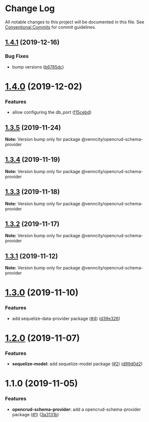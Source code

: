 # Change Log

All notable changes to this project will be documented in this file.
See [Conventional Commits](https://conventionalcommits.org) for commit guidelines.

## [1.4.1](https://github.com/venn-city/graphql-clou/compare/@venncity/opencrud-schema-provider@1.4.0...@venncity/opencrud-schema-provider@1.4.1) (2019-12-16)


### Bug Fixes

* bump versions ([b6785dc](https://github.com/venn-city/graphql-clou/commit/b6785dc9b12952946cfaebeb8256eb43a4ba99dc))





# [1.4.0](https://github.com/venn-city/graphql-clou/compare/@venncity/opencrud-schema-provider@1.3.5...@venncity/opencrud-schema-provider@1.4.0) (2019-12-02)


### Features

* allow configuring the db_port ([f15cebd](https://github.com/venn-city/graphql-clou/commit/f15cebd047aa32aeab400a08c2ed82cff5b60b1c))





## [1.3.5](https://github.com/venn-city/graphql-clou/compare/@venncity/opencrud-schema-provider@1.3.4...@venncity/opencrud-schema-provider@1.3.5) (2019-11-24)

**Note:** Version bump only for package @venncity/opencrud-schema-provider





## [1.3.4](https://github.com/venn-city/graphql-clou/compare/@venncity/opencrud-schema-provider@1.3.3...@venncity/opencrud-schema-provider@1.3.4) (2019-11-19)

**Note:** Version bump only for package @venncity/opencrud-schema-provider





## [1.3.3](https://github.com/venn-city/graphql-clou/compare/@venncity/opencrud-schema-provider@1.3.2...@venncity/opencrud-schema-provider@1.3.3) (2019-11-18)

**Note:** Version bump only for package @venncity/opencrud-schema-provider





## [1.3.2](https://github.com/venn-city/graphql-clou/compare/@venncity/opencrud-schema-provider@1.3.1...@venncity/opencrud-schema-provider@1.3.2) (2019-11-17)

**Note:** Version bump only for package @venncity/opencrud-schema-provider





## [1.3.1](https://github.com/venn-city/graphql-clou/compare/@venncity/opencrud-schema-provider@1.3.0...@venncity/opencrud-schema-provider@1.3.1) (2019-11-12)

**Note:** Version bump only for package @venncity/opencrud-schema-provider





# [1.3.0](https://github.com/venn-city/graphql-clou/compare/@venncity/opencrud-schema-provider@1.2.0...@venncity/opencrud-schema-provider@1.3.0) (2019-11-10)


### Features

* add sequelize-data-provider package ([#4](https://github.com/venn-city/graphql-clou/issues/4)) ([d39e326](https://github.com/venn-city/graphql-clou/commit/d39e3264aced2b722cc81ac69de4ac354ec100a4))





# [1.2.0](https://github.com/venn-city/graphql-clou/compare/@venncity/opencrud-schema-provider@1.1.0...@venncity/opencrud-schema-provider@1.2.0) (2019-11-07)


### Features

* **sequelize-model:** add sequelize-model package ([#2](https://github.com/venn-city/graphql-clou/issues/2)) ([d99d0d2](https://github.com/venn-city/graphql-clou/commit/d99d0d253c527a0ecc9089bb8fce20eb60b961d3))





# 1.1.0 (2019-11-05)


### Features

* **opencrud-schema-provider:** add a opencrud-schema-provider package ([#1](https://github.com/venn-city/graphql-clou/issues/1)) ([3a3131b](https://github.com/venn-city/graphql-clou/commit/3a3131b941aaf007adb989d08a61bd27d67a752d))
